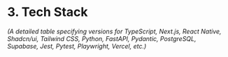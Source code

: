 # 3. Tech Stack
*(A detailed table specifying versions for TypeScript, Next.js, React Native, Shadcn/ui, Tailwind CSS, Python, FastAPI, Pydantic, PostgreSQL, Supabase, Jest, Pytest, Playwright, Vercel, etc.)*
